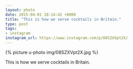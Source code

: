 ```yaml
---
layout: photo
date: 2015-04-01 18:14:42 +0000
title: "This is how we serve cocktails in Britain."
type: post
tags:
- instagram
instagram_url: https://www.instagram.com/p/08SZXVpt2X/
---
```


{% picture u-photo img/08SZXVpt2X.jpg %}

This is how we serve cocktails in Britain.
